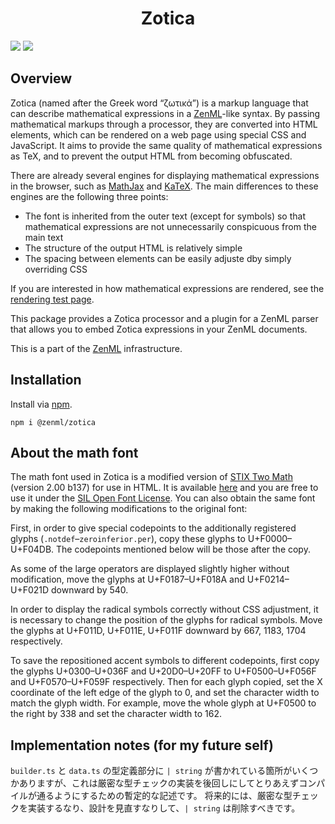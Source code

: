 <div align="center">
<h1>Zotica</h1>
</div>

![](https://img.shields.io/github/package-json/v/Ziphil/ZenmlZotica)
![](https://img.shields.io/github/commit-activity/y/Ziphil/ZenmlZotica?label=commits)


## Overview
Zotica (named after the Greek word “ζωτικά”) is a markup language that can describe mathematical expressions in a [ZenML](https://github.com/Ziphil/Zenml)-like syntax.
By passing mathematical markups through a processor, they are converted into HTML elements, which can be rendered on a web page using special CSS and JavaScript.
It aims to provide the same quality of mathematical expressions as TeX, and to prevent the output HTML from becoming obfuscated.

There are already several engines for displaying mathematical expressions in the browser, such as [MathJax](https://www.mathjax.org/) and [KaTeX](https://katex.org/).
The main differences to these engines are the following three points:

- The font is inherited from the outer text (except for symbols) so that mathematical expressions are not unnecessarily conspicuous from the main text
- The structure of the output HTML is relatively simple
- The spacing between elements can be easily adjuste dby simply overriding CSS

If you are interested in how mathematical expressions are rendered, see the [rendering test page](https://ziphil.github.io/ZenmlZoticaDemo/).

This package provides a Zotica processor and a plugin for a ZenML parser that allows you to embed Zotica expressions in your ZenML documents.

This is a part of the [ZenML](https://github.com/Ziphil/Zenml) infrastructure.

## Installation
Install via [npm](https://www.npmjs.com/package/@zenml/zotica).
```
npm i @zenml/zotica
```

## About the math font
The math font used in Zotica is a modified version of [STIX Two Math](https://www.stixfonts.org/) (version 2.00 b137) for use in HTML.
It is available [here](source/client/font/font.otf) and you are free to use it under the [SIL Open Font License](http://scripts.sil.org/OFL).
You can also obtain the same font by making the following modifications to the original font:

First, in order to give special codepoints to the additionally registered glyphs (`.notdef`–`zeroinferior.per`), copy these glyphs to U+F0000–U+F04DB.
The codepoints mentioned below will be those after the copy.

As some of the large operators are displayed slightly higher without modification, move the glyphs at U+F0187–U+F018A and U+F0214–U+F021D downward by 540.

In order to display the radical symbols correctly without CSS adjustment, it is necessary to change the position of the glyphs for radical symbols.
Move the glyphs at U+F011D, U+F011E, U+F011F downward by 667, 1183, 1704 respectively.

To save the repositioned accent symbols to different codepoints, first copy the glyphs U+0300–U+036F and U+20D0–U+20FF to U+F0500–U+F056F and U+F0570–U+F059F respectively.
Then for each glyph copied, set the X coordinate of the left edge of the glyph to 0, and set the character width to match the glyph width.
For example, move the whole glyph at U+F0500 to the right by 338 and set the character width to 162.

## Implementation notes (for my future self)
`builder.ts` と `data.ts` の型定義部分に `| string` が書かれている箇所がいくつかありますが、これは厳密な型チェックの実装を後回しにしてとりあえずコンパイルが通るようにするための暫定的な記述です。
将来的には、厳密な型チェックを実装するなり、設計を見直すなりして、`| string` は削除すべきです。